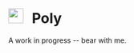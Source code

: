 # <img src="https://rawgithub.com/briangonzalez/poly-cms-gem/master/core/admin/assets/images/poly-small.svg" width=30 style="margin-right: 10px"> Poly

A work in progress -- bear with me.

